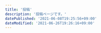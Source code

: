 ```yaml
---
title: '投稿'
description: '投稿ページです。'
datePublished: '2021-06-08T19:25:56+09:00'
dateModified: '2021-06-26T19:26:16+09:00'
---
```


